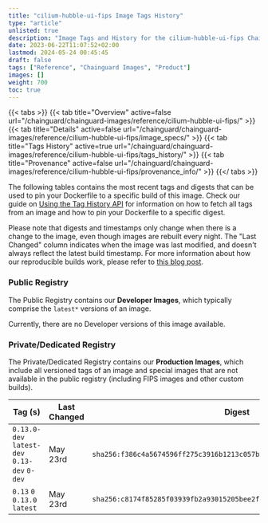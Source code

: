 ```yaml
---
title: "cilium-hubble-ui-fips Image Tags History"
type: "article"
unlisted: true
description: "Image Tags and History for the cilium-hubble-ui-fips Chainguard Image"
date: 2023-06-22T11:07:52+02:00
lastmod: 2024-05-24 00:45:45
draft: false
tags: ["Reference", "Chainguard Images", "Product"]
images: []
weight: 700
toc: true
---
```


{{< tabs >}}
{{< tab title="Overview" active=false url="/chainguard/chainguard-images/reference/cilium-hubble-ui-fips/" >}}
{{< tab title="Details" active=false url="/chainguard/chainguard-images/reference/cilium-hubble-ui-fips/image_specs/" >}}
{{< tab title="Tags History" active=true url="/chainguard/chainguard-images/reference/cilium-hubble-ui-fips/tags_history/" >}}
{{< tab title="Provenance" active=false url="/chainguard/chainguard-images/reference/cilium-hubble-ui-fips/provenance_info/" >}}
{{</ tabs >}}

The following tables contains the most recent tags and digests that can be used to pin your Dockerfile to a specific build of this image. Check our guide on [Using the Tag History API](/chainguard/chainguard-images/using-the-tag-history-api/) for information on how to fetch all tags from an image and how to pin your Dockerfile to a specific digest.

Please note that digests and timestamps only change when there is a change to the image, even though images are rebuilt every night. The "Last Changed" column indicates when the image was last modified, and doesn't always reflect the latest build timestamp. For more information about how our reproducible builds work, please refer to [this blog post](https://www.chainguard.dev/unchained/reproducing-chainguards-reproducible-image-builds).

### Public Registry
The Public Registry contains our **Developer Images**, which typically comprise the `latest*` versions of an image.

Currently, there are no Developer versions of this image available.

### Private/Dedicated Registry
The Private/Dedicated Registry contains our **Production Images**, which include all versioned tags of an image and special images that are not available in the public registry (including FIPS images and other custom builds).

| Tag (s)                                       | Last Changed | Digest                                                                    |
|-----------------------------------------------|--------------|---------------------------------------------------------------------------|
|  `0.13.0-dev` `latest-dev` `0.13-dev` `0-dev` | May 23rd     | `sha256:f386c4a5674596ff275c3916b1213c057b2f2a8879698ceb57a437fb89e6d065` |
|  `0.13` `0` `0.13.0` `latest`                 | May 23rd     | `sha256:c8174f85285f03939fb2a93015205bee2f28b0799df44e49c3b8b906c43a28a6` |

